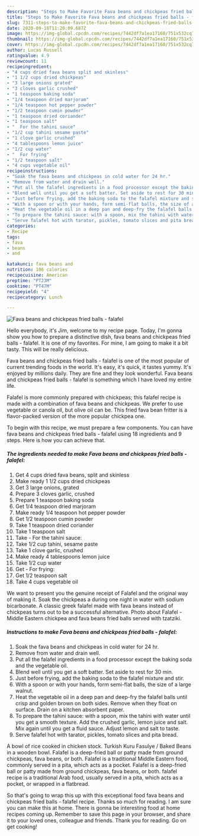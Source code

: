 ```yaml
---
description: "Steps to Make Favorite Fava beans and chickpeas fried balls - falafel"
title: "Steps to Make Favorite Fava beans and chickpeas fried balls - falafel"
slug: 7311-steps-to-make-favorite-fava-beans-and-chickpeas-fried-balls-falafel
date: 2020-09-18T11:20:09.687Z
image: https://img-global.cpcdn.com/recipes/7442df7a1ea17160/751x532cq70/fava-beans-and-chickpeas-fried-balls-falafel-recipe-main-photo.jpg
thumbnail: https://img-global.cpcdn.com/recipes/7442df7a1ea17160/751x532cq70/fava-beans-and-chickpeas-fried-balls-falafel-recipe-main-photo.jpg
cover: https://img-global.cpcdn.com/recipes/7442df7a1ea17160/751x532cq70/fava-beans-and-chickpeas-fried-balls-falafel-recipe-main-photo.jpg
author: Lucas Russell
ratingvalue: 4.9
reviewcount: 11
recipeingredient:
- "4 cups dried fava beans split and skinless"
- "1 1/2 cups dried chickpeas"
- "3 large onions grated"
- "3 cloves garlic crushed"
- "1 teaspoon baking soda"
- "1/4 teaspoon dried marjoram"
- "1/4 teaspoon hot pepper powder"
- "1/2 teaspoon cumin powder"
- "1 teaspoon dried coriander"
- "1 teaspoon salt"
- "  For the tahini sauce"
- "1/2 cup tahini sesame paste"
- "1 clove garlic crushed"
- "4 tablespoons lemon juice"
- "1/2 cup water"
- "  For frying"
- "1/2 teaspoon salt"
- "4 cups vegetable oil"
recipeinstructions:
- "Soak the fava beans and chickpeas in cold water for 24 hr."
- "Remove from water and drain well."
- "Put all the falafel ingredients in a food processor except the baking soda and the vegetable oil."
- "Blend well until you get a soft batter. Set aside to rest for 30 min."
- "Just before frying, add the baking soda to the falafel mixture and stir."
- "With a spoon or with your hands, form semi-flat balls, the size of a large walnut."
- "Heat the vegetable oil in a deep pan and deep-fry the falafel balls until crisp and golden brown on both sides. Remove when they float on surface. Drain on a kitchen absorbent paper."
- "To prepare the tahini sauce: with a spoon, mix the tahini with water until you get a smooth texture. Add the crushed garlic, lemon juice and salt. Mix again until you get a fluid sauce. Adjust lemon and salt to taste."
- "Serve falafel hot with tarator, pickles, tomato slices and pita bread."
categories:
- Recipe
tags:
- fava
- beans
- and

katakunci: fava beans and 
nutrition: 106 calories
recipecuisine: American
preptime: "PT23M"
cooktime: "PT47M"
recipeyield: "4"
recipecategory: Lunch

---
```



![Fava beans and chickpeas fried balls - falafel](https://img-global.cpcdn.com/recipes/7442df7a1ea17160/751x532cq70/fava-beans-and-chickpeas-fried-balls-falafel-recipe-main-photo.jpg)

Hello everybody, it's Jim, welcome to my recipe page. Today, I'm gonna show you how to prepare a distinctive dish, fava beans and chickpeas fried balls - falafel. It is one of my favorites. For mine, I am going to make it a bit tasty. This will be really delicious.

Fava beans and chickpeas fried balls - falafel is one of the most popular of current trending foods in the world. It's easy, it's quick, it tastes yummy. It's enjoyed by millions daily. They are fine and they look wonderful. Fava beans and chickpeas fried balls - falafel is something which I have loved my entire life.

Falafel is more commonly prepared with chickpeas; this falafel recipe is made with a combination of fava beans and chickpeas. We prefer to use vegetable or canola oil, but olive oil can be. This fried fava bean fritter is a flavor-packed version of the more popular chickpea one.


To begin with this recipe, we must prepare a few components. You can have fava beans and chickpeas fried balls - falafel using 18 ingredients and 9 steps. Here is how you can achieve that.

<!--inarticleads1-->

##### The ingredients needed to make Fava beans and chickpeas fried balls - falafel:

1. Get 4 cups dried fava beans, split and skinless
1. Make ready 1 1/2 cups dried chickpeas
1. Get 3 large onions, grated
1. Prepare 3 cloves garlic, crushed
1. Prepare 1 teaspoon baking soda
1. Get 1/4 teaspoon dried marjoram
1. Make ready 1/4 teaspoon hot pepper powder
1. Get 1/2 teaspoon cumin powder
1. Take 1 teaspoon dried coriander
1. Take 1 teaspoon salt
1. Take  - For the tahini sauce:
1. Take 1/2 cup tahini, sesame paste
1. Take 1 clove garlic, crushed
1. Make ready 4 tablespoons lemon juice
1. Take 1/2 cup water
1. Get  - For frying:
1. Get 1/2 teaspoon salt
1. Take 4 cups vegetable oil


We want to present you the genuine receipt of Falafel and the original way of making it. Soak the chickpeas a during one night in water with sodium bicarbonate. A classic greek falafel made with fava beans instead of chickpeas turns out to be a successful alternative. Photo about Falafel - Middle Eastern chickpea and fava beans fried balls served with tzatziki. 

<!--inarticleads2-->

##### Instructions to make Fava beans and chickpeas fried balls - falafel:

1. Soak the fava beans and chickpeas in cold water for 24 hr.
1. Remove from water and drain well.
1. Put all the falafel ingredients in a food processor except the baking soda and the vegetable oil.
1. Blend well until you get a soft batter. Set aside to rest for 30 min.
1. Just before frying, add the baking soda to the falafel mixture and stir.
1. With a spoon or with your hands, form semi-flat balls, the size of a large walnut.
1. Heat the vegetable oil in a deep pan and deep-fry the falafel balls until crisp and golden brown on both sides. Remove when they float on surface. Drain on a kitchen absorbent paper.
1. To prepare the tahini sauce: with a spoon, mix the tahini with water until you get a smooth texture. Add the crushed garlic, lemon juice and salt. Mix again until you get a fluid sauce. Adjust lemon and salt to taste.
1. Serve falafel hot with tarator, pickles, tomato slices and pita bread.


A bowl of rice cooked in chicken stock. Turkish Kuru Fasulye / Baked Beans in a wooden bowl. Falafel is a deep-fried ball or patty made from ground chickpeas, fava beans, or both. Falafel is a traditional Middle Eastern food, commonly served in a pita, which acts as a pocket. Falafel is a deep-fried ball or patty made from ground chickpeas, fava beans, or both. falafel recipe is a traditional Arab food, usually served in a pita, which acts as a pocket, or wrapped in a flatbread. 

So that's going to wrap this up with this exceptional food fava beans and chickpeas fried balls - falafel recipe. Thanks so much for reading. I am sure you can make this at home. There is gonna be interesting food at home recipes coming up. Remember to save this page in your browser, and share it to your loved ones, colleague and friends. Thank you for reading. Go on get cooking!
